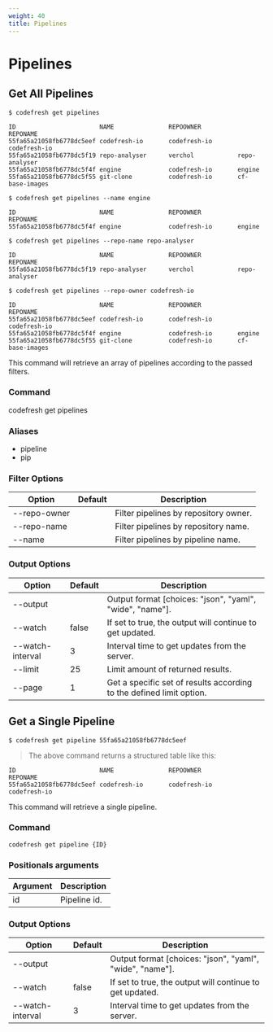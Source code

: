 ```yaml
---
weight: 40
title: Pipelines
---
```


# Pipelines

## Get All Pipelines

```cli
$ codefresh get pipelines
```

```string
ID                       NAME               REPOOWNER          REPONAME
55fa65a21058fb6778dc5eef codefresh-io       codefresh-io       codefresh-io
55fa65a21058fb6778dc5f19 repo-analyser      verchol            repo-analyser
55fa65a21058fb6778dc5f4f engine             codefresh-io       engine
55fa65a21058fb6778dc5f55 git-clone          codefresh-io       cf-base-images
```

```cli
$ codefresh get pipelines --name engine
```

```string
ID                       NAME               REPOOWNER          REPONAME
55fa65a21058fb6778dc5f4f engine             codefresh-io       engine
```

```cli
$ codefresh get pipelines --repo-name repo-analyser
```

```string
ID                       NAME               REPOOWNER          REPONAME
55fa65a21058fb6778dc5f19 repo-analyser      verchol            repo-analyser
```

```cli
$ codefresh get pipelines --repo-owner codefresh-io
```

```string
ID                       NAME               REPOOWNER          REPONAME
55fa65a21058fb6778dc5eef codefresh-io       codefresh-io       codefresh-io
55fa65a21058fb6778dc5f4f engine             codefresh-io       engine
55fa65a21058fb6778dc5f55 git-clone          codefresh-io       cf-base-images
```

This command will retrieve an array of pipelines according to the passed filters.

### Command

codefresh get pipelines<br>

### Aliases

<ul>
    <li>pipeline</li>
    <li>pip</li>
</ul>

### Filter Options

Option | Default | Description
--------- | ----------- | -----------
--repo-owner |  | Filter pipelines by repository owner.
--repo-name |  | Filter pipelines by repository name.
--name |  | Filter pipelines by pipeline name.

### Output Options

Option | Default | Description
--------- | ----------- | -----------
--output |  | Output format [choices: "json", "yaml", "wide", "name"].
--watch | false | If set to true, the output will continue to get updated.
--watch-interval | 3 | Interval time to get updates from the server.
--limit | 25 | Limit amount of returned results.
--page | 1 | Get a specific set of results according to the defined limit option.


## Get a Single Pipeline

```cli
$ codefresh get pipeline 55fa65a21058fb6778dc5eef
```

> The above command returns a structured table like this:

```string
ID                       NAME               REPOOWNER          REPONAME
55fa65a21058fb6778dc5eef codefresh-io       codefresh-io       codefresh-io
```

This command will retrieve a single pipeline.

### Command

`codefresh get pipeline {ID}`

### Positionals arguments

Argument | Description
--------- | -----------
id | Pipeline id.

### Output Options

Option | Default | Description
--------- | ----------- | -----------
--output |  | Output format [choices: "json", "yaml", "wide", "name"].
--watch | false | If set to true, the output will continue to get updated.
--watch-interval | 3 | Interval time to get updates from the server.
